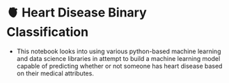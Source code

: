 # 🫀 Heart Disease Binary Classification

- This notebook looks into using various python-based machine learning and data science libraries in attempt to build a machine learning model capable of predicting whether or not someone has heart disease based on their medical attributes.
